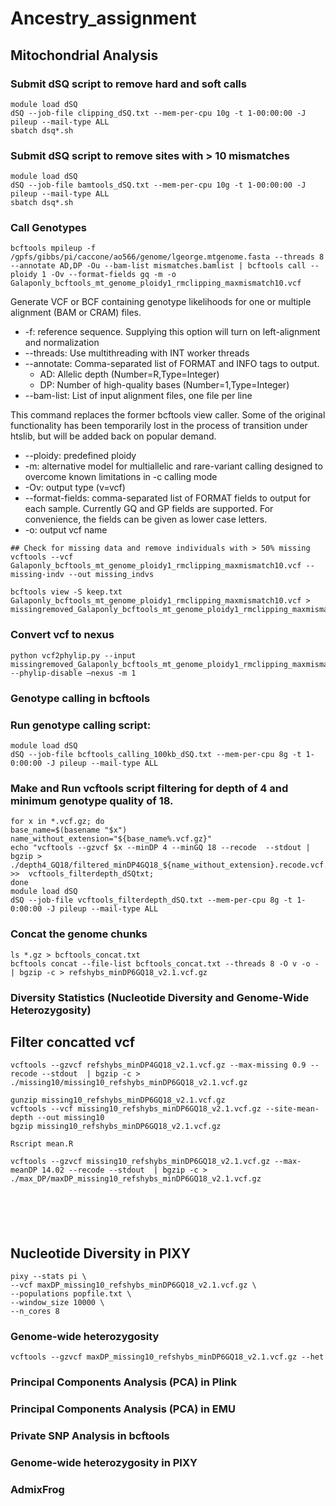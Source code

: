 # Ancestry_assignment

## Mitochondrial Analysis 

### Submit dSQ script to remove hard and soft calls
```
module load dSQ
dSQ --job-file clipping_dSQ.txt --mem-per-cpu 10g -t 1-00:00:00 -J pileup --mail-type ALL
sbatch dsq*.sh
```
### Submit dSQ script to remove sites with > 10 mismatches 
```
module load dSQ
dSQ --job-file bamtools_dSQ.txt --mem-per-cpu 10g -t 1-00:00:00 -J pileup --mail-type ALL
sbatch dsq*.sh
```
### Call Genotypes 
```
bcftools mpileup -f /gpfs/gibbs/pi/caccone/ao566/genome/lgeorge.mtgenome.fasta --threads 8 --annotate AD,DP -Ou --bam-list mismatches.bamlist | bcftools call --ploidy 1 -Ov --format-fields gq -m -o Galaponly_bcftools_mt_genome_ploidy1_rmclipping_maxmismatch10.vcf
```
Generate VCF or BCF containing genotype likelihoods for one or multiple alignment (BAM or CRAM) files.
* -f: reference sequence. Supplying this option will turn on left-alignment and normalization
* --threads: Use multithreading with INT worker threads
* --annotate: Comma-separated list of FORMAT and INFO tags to output.
  * AD: Allelic depth (Number=R,Type=Integer)
  * DP: Number of high-quality bases (Number=1,Type=Integer)
* --bam-list: List of input alignment files, one file per line

This command replaces the former bcftools view caller. Some of the original functionality has been temporarily lost in the process of transition under htslib, but will be added back on popular demand. 
* --ploidy: predefined ploidy
*  -m: alternative model for multiallelic and rare-variant calling designed to overcome known limitations in -c calling mode
*   -Ov: output type (v=vcf)
*   --format-fields: comma-separated list of FORMAT fields to output for each sample. Currently GQ and GP fields are supported. For convenience, the fields can be given as lower case letters.
*   -o: output vcf name 
```
## Check for missing data and remove individuals with > 50% missing
vcftools --vcf Galaponly_bcftools_mt_genome_ploidy1_rmclipping_maxmismatch10.vcf --missing-indv --out missing_indvs

bcftools view -S keep.txt Galaponly_bcftools_mt_genome_ploidy1_rmclipping_maxmismatch10.vcf > missingremoved_Galaponly_bcftools_mt_genome_ploidy1_rmclipping_maxmismatch10_Jan25check.vcf
```

### Convert vcf to nexus 
```
python vcf2phylip.py --input missingremoved_Galaponly_bcftools_mt_genome_ploidy1_rmclipping_maxmismatch10.vcf --phylip-disable –nexus -m 1
```

### Genotype calling in bcftools  
### Run genotype calling script: 
```
module load dSQ
dSQ --job-file bcftools_calling_100kb_dSQ.txt --mem-per-cpu 8g -t 1-0:00:00 -J pileup --mail-type ALL
```
### Make and Run vcftools script filtering for depth of 4 and minimum genotype quality of 18. 
```
for x in *.vcf.gz; do 
base_name=$(basename "$x")
name_without_extension="${base_name%.vcf.gz}"
echo "vcftools --gzvcf $x --minDP 4 --minGQ 18 --recode  --stdout | bgzip > ./depth4_GQ18/filtered_minDP4GQ18_${name_without_extension}.recode.vcf.gz" >>  vcftools_filterdepth_dSQtxt; 
done
module load dSQ
dSQ --job-file vcftools_filterdepth_dSQ.txt --mem-per-cpu 8g -t 1-0:00:00 -J pileup --mail-type ALL
```
### Concat the genome chunks
```
ls *.gz > bcftools_concat.txt
bcftools concat --file-list bcftools_concat.txt --threads 8 -O v -o - | bgzip -c > refshybs_minDP6GQ18_v2.1.vcf.gz
```

### Diversity Statistics (Nucleotide Diversity and Genome-Wide Heterozygosity)
## Filter concatted vcf 
```
vcftools --gzvcf refshybs_minDP4GQ18_v2.1.vcf.gz --max-missing 0.9 --recode --stdout  | bgzip -c > ./missing10/missing10_refshybs_minDP6GQ18_v2.1.vcf.gz

gunzip missing10_refshybs_minDP6GQ18_v2.1.vcf.gz
vcftools --vcf missing10_refshybs_minDP6GQ18_v2.1.vcf.gz --site-mean-depth --out missing10
bgzip missing10_refshybs_minDP6GQ18_v2.1.vcf.gz

Rscript mean.R

vcftools --gzvcf missing10_refshybs_minDP6GQ18_v2.1.vcf.gz --max-meanDP 14.02 --recode --stdout  | bgzip -c > ./max_DP/maxDP_missing10_refshybs_minDP6GQ18_v2.1.vcf.gz






```

## Nucleotide Diversity in PIXY 
```
pixy --stats pi \
--vcf maxDP_missing10_refshybs_minDP6GQ18_v2.1.vcf.gz \
--populations popfile.txt \
--window_size 10000 \
--n_cores 8
```
### Genome-wide heterozygosity
```
vcftools --gzvcf maxDP_missing10_refshybs_minDP6GQ18_v2.1.vcf.gz --het
```

### Principal Components Analysis (PCA) in Plink 

### Principal Components Analysis (PCA) in EMU

### Private SNP Analysis in bcftools 

### Genome-wide heterozygosity in PIXY

### AdmixFrog

